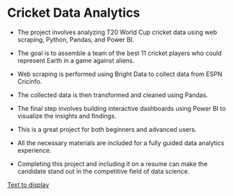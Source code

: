 
# Cricket Data Analytics

- The project involves analyzing T20 World Cup cricket data using web scraping, Python, Pandas, and Power BI.

- The goal is to assemble a team of the best 11 cricket players who could represent Earth in a game against aliens.

- Web scraping is performed using Bright Data to collect data from ESPN Cricinfo.

- The collected data is then transformed and cleaned using Pandas.

- The final step involves building interactive dashboards using Power BI to visualize the insights and findings.

- This is a great project for both beginners and advanced users.

- All the necessary materials are included for a fully guided data analytics experience.

- Completing this project and including it on a resume can make the candidate stand out in the competitive field of data science.



[Text to display](https://github.com/Shri-8624/Cricket-Data-Analytics/blob/master/Paramaeter%20Scoping.pdf)

